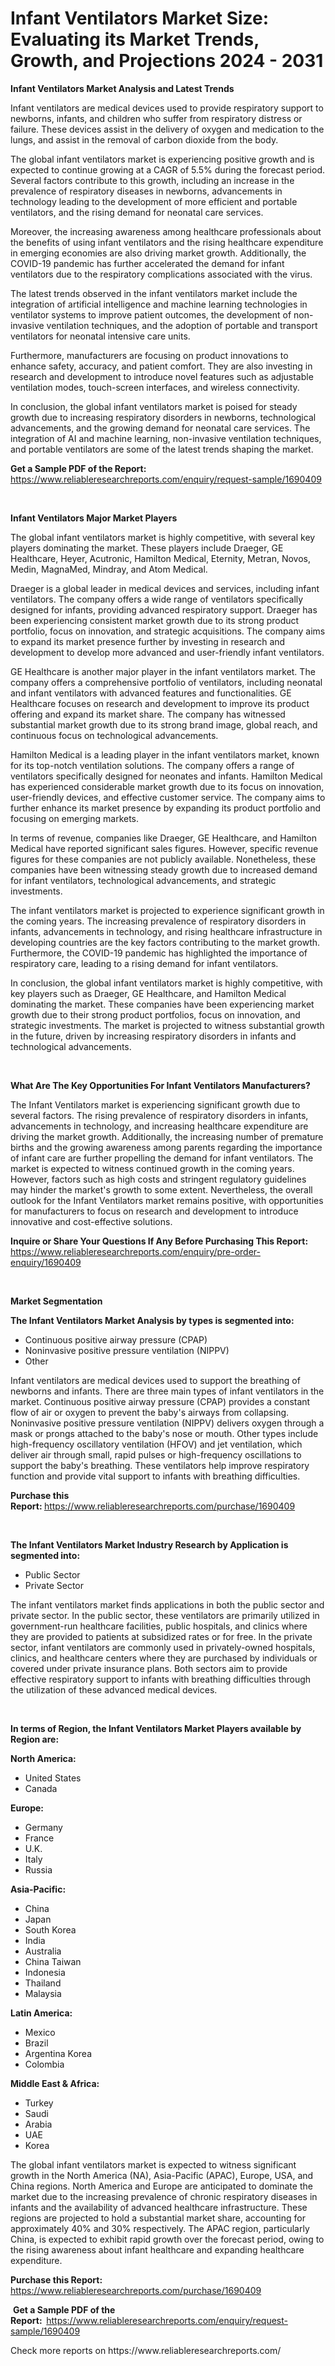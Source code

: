 <p><h1>Infant Ventilators Market Size: Evaluating its Market Trends, Growth, and Projections 2024 - 2031</h1></p><p><strong>Infant Ventilators Market Analysis and Latest Trends</strong></p>
<p><p>Infant ventilators are medical devices used to provide respiratory support to newborns, infants, and children who suffer from respiratory distress or failure. These devices assist in the delivery of oxygen and medication to the lungs, and assist in the removal of carbon dioxide from the body.</p><p>The global infant ventilators market is experiencing positive growth and is expected to continue growing at a CAGR of 5.5% during the forecast period. Several factors contribute to this growth, including an increase in the prevalence of respiratory diseases in newborns, advancements in technology leading to the development of more efficient and portable ventilators, and the rising demand for neonatal care services.</p><p>Moreover, the increasing awareness among healthcare professionals about the benefits of using infant ventilators and the rising healthcare expenditure in emerging economies are also driving market growth. Additionally, the COVID-19 pandemic has further accelerated the demand for infant ventilators due to the respiratory complications associated with the virus.</p><p>The latest trends observed in the infant ventilators market include the integration of artificial intelligence and machine learning technologies in ventilator systems to improve patient outcomes, the development of non-invasive ventilation techniques, and the adoption of portable and transport ventilators for neonatal intensive care units.</p><p>Furthermore, manufacturers are focusing on product innovations to enhance safety, accuracy, and patient comfort. They are also investing in research and development to introduce novel features such as adjustable ventilation modes, touch-screen interfaces, and wireless connectivity.</p><p>In conclusion, the global infant ventilators market is poised for steady growth due to increasing respiratory disorders in newborns, technological advancements, and the growing demand for neonatal care services. The integration of AI and machine learning, non-invasive ventilation techniques, and portable ventilators are some of the latest trends shaping the market.</p></p>
<p><strong>Get a Sample PDF of the Report:&nbsp;</strong> <a href="https://www.reliableresearchreports.com/enquiry/request-sample/1690409">https://www.reliableresearchreports.com/enquiry/request-sample/1690409</a></p>
<p>&nbsp;</p>
<p><strong>Infant Ventilators Major Market Players</strong></p>
<p><p>The global infant ventilators market is highly competitive, with several key players dominating the market. These players include Draeger, GE Healthcare, Heyer, Acutronic, Hamilton Medical, Eternity, Metran, Novos, Medin, MagnaMed, Mindray, and Atom Medical.</p><p>Draeger is a global leader in medical devices and services, including infant ventilators. The company offers a wide range of ventilators specifically designed for infants, providing advanced respiratory support. Draeger has been experiencing consistent market growth due to its strong product portfolio, focus on innovation, and strategic acquisitions. The company aims to expand its market presence further by investing in research and development to develop more advanced and user-friendly infant ventilators.</p><p>GE Healthcare is another major player in the infant ventilators market. The company offers a comprehensive portfolio of ventilators, including neonatal and infant ventilators with advanced features and functionalities. GE Healthcare focuses on research and development to improve its product offering and expand its market share. The company has witnessed substantial market growth due to its strong brand image, global reach, and continuous focus on technological advancements.</p><p>Hamilton Medical is a leading player in the infant ventilators market, known for its top-notch ventilation solutions. The company offers a range of ventilators specifically designed for neonates and infants. Hamilton Medical has experienced considerable market growth due to its focus on innovation, user-friendly devices, and effective customer service. The company aims to further enhance its market presence by expanding its product portfolio and focusing on emerging markets.</p><p>In terms of revenue, companies like Draeger, GE Healthcare, and Hamilton Medical have reported significant sales figures. However, specific revenue figures for these companies are not publicly available. Nonetheless, these companies have been witnessing steady growth due to increased demand for infant ventilators, technological advancements, and strategic investments.</p><p>The infant ventilators market is projected to experience significant growth in the coming years. The increasing prevalence of respiratory disorders in infants, advancements in technology, and rising healthcare infrastructure in developing countries are the key factors contributing to the market growth. Furthermore, the COVID-19 pandemic has highlighted the importance of respiratory care, leading to a rising demand for infant ventilators.</p><p>In conclusion, the global infant ventilators market is highly competitive, with key players such as Draeger, GE Healthcare, and Hamilton Medical dominating the market. These companies have been experiencing market growth due to their strong product portfolios, focus on innovation, and strategic investments. The market is projected to witness substantial growth in the future, driven by increasing respiratory disorders in infants and technological advancements.</p></p>
<p>&nbsp;</p>
<p><strong>What Are The Key Opportunities For Infant Ventilators Manufacturers?</strong></p>
<p><p>The Infant Ventilators market is experiencing significant growth due to several factors. The rising prevalence of respiratory disorders in infants, advancements in technology, and increasing healthcare expenditure are driving the market growth. Additionally, the increasing number of premature births and the growing awareness among parents regarding the importance of infant care are further propelling the demand for infant ventilators. The market is expected to witness continued growth in the coming years. However, factors such as high costs and stringent regulatory guidelines may hinder the market's growth to some extent. Nevertheless, the overall outlook for the Infant Ventilators market remains positive, with opportunities for manufacturers to focus on research and development to introduce innovative and cost-effective solutions.</p></p>
<p><strong>Inquire or Share Your Questions If Any Before Purchasing This Report:</strong> <a href="https://www.reliableresearchreports.com/enquiry/pre-order-enquiry/1690409">https://www.reliableresearchreports.com/enquiry/pre-order-enquiry/1690409</a></p>
<p>&nbsp;</p>
<p><strong>Market Segmentation</strong></p>
<p><strong>The Infant Ventilators Market Analysis by types is segmented into:</strong></p>
<p><ul><li>Continuous positive airway pressure (CPAP)</li><li>Noninvasive positive pressure ventilation (NIPPV)</li><li>Other</li></ul></p>
<p><p>Infant ventilators are medical devices used to support the breathing of newborns and infants. There are three main types of infant ventilators in the market. Continuous positive airway pressure (CPAP) provides a constant flow of air or oxygen to prevent the baby's airways from collapsing. Noninvasive positive pressure ventilation (NIPPV) delivers oxygen through a mask or prongs attached to the baby's nose or mouth. Other types include high-frequency oscillatory ventilation (HFOV) and jet ventilation, which deliver air through small, rapid pulses or high-frequency oscillations to support the baby's breathing. These ventilators help improve respiratory function and provide vital support to infants with breathing difficulties.</p></p>
<p><strong>Purchase this Report:&nbsp;</strong><a href="https://www.reliableresearchreports.com/purchase/1690409">https://www.reliableresearchreports.com/purchase/1690409</a></p>
<p>&nbsp;</p>
<p><strong>The Infant Ventilators Market Industry Research by Application is segmented into:</strong></p>
<p><ul><li>Public Sector</li><li>Private Sector</li></ul></p>
<p><p>The infant ventilators market finds applications in both the public sector and private sector. In the public sector, these ventilators are primarily utilized in government-run healthcare facilities, public hospitals, and clinics where they are provided to patients at subsidized rates or for free. In the private sector, infant ventilators are commonly used in privately-owned hospitals, clinics, and healthcare centers where they are purchased by individuals or covered under private insurance plans. Both sectors aim to provide effective respiratory support to infants with breathing difficulties through the utilization of these advanced medical devices.</p></p>
<p>&nbsp;</p>
<p><strong>In terms of Region, the Infant Ventilators Market Players available by Region are:</strong></p>
<p>
    <p> <strong> North America: </strong>
        <ul>
            <li>United States</li>
            <li>Canada</li>
        </ul>
        </p> 
    <p> <strong> Europe: </strong>
        <ul>
            <li>Germany</li>
            <li>France</li>
            <li>U.K.</li>
            <li>Italy</li>
            <li>Russia</li>
        </ul>
        </p> 
    <p> <strong> Asia-Pacific: </strong>
        <ul>
            <li>China</li>
            <li>Japan</li>
            <li>South Korea</li>
            <li>India</li>
            <li>Australia</li>
            <li>China Taiwan</li>
            <li>Indonesia</li>
            <li>Thailand</li>
            <li>Malaysia</li>
        </ul>
        </p> 
    <p> <strong> Latin America: </strong>
        <ul>
            <li>Mexico</li>
            <li>Brazil</li>
            <li>Argentina Korea</li>
            <li>Colombia</li>
        </ul>
        </p> 
    <p> <strong> Middle East & Africa: </strong>
        <ul>
            <li>Turkey</li>
            <li>Saudi</li>
            <li>Arabia</li>
            <li>UAE</li>
            <li>Korea</li>
        </ul>
    </p>
    </p>
<p><p>The global infant ventilators market is expected to witness significant growth in the North America (NA), Asia-Pacific (APAC), Europe, USA, and China regions. North America and Europe are anticipated to dominate the market due to the increasing prevalence of chronic respiratory diseases in infants and the availability of advanced healthcare infrastructure. These regions are projected to hold a substantial market share, accounting for approximately 40% and 30% respectively. The APAC region, particularly China, is expected to exhibit rapid growth over the forecast period, owing to the rising awareness about infant healthcare and expanding healthcare expenditure.</p></p>
<p><strong>Purchase this Report: </strong><a href="https://www.reliableresearchreports.com/purchase/1690409">https://www.reliableresearchreports.com/purchase/1690409</a></p>
<p>&nbsp;<strong>Get a Sample PDF of the Report:&nbsp;&nbsp;</strong><a href="https://www.reliableresearchreports.com/enquiry/request-sample/1690409">https://www.reliableresearchreports.com/enquiry/request-sample/1690409</a></p>
<p><strong></strong></p>
<p>Check more reports on https://www.reliableresearchreports.com/</p>